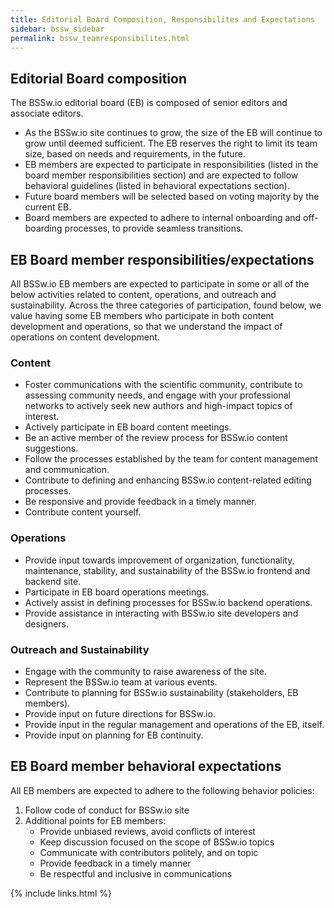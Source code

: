 ```yaml
---
title: Editorial Board Composition, Responsibilites and Expectations
sidebar: bssw_sidebar
permalink: bssw_teamresponsibilites.html
---
```


## Editorial Board composition
The BSSw.io editorial board (EB) is composed of senior editors and associate editors. 
* As the BSSw.io site continues to grow, the size of the EB will continue to grow until deemed sufficient. The EB reserves the right to limit its team size, based on needs and requirements, in the future. 
* EB members are expected to participate in responsibilities (listed in the board member responsibilities section) and are expected to follow behavioral guidelines (listed in behavioral expectations section).
* Future board members will be selected based on voting majority by the current EB.
* Board members are expected to adhere to internal onboarding and off-boarding processes, to provide seamless transitions.

## EB Board member responsibilities/expectations
All BSSw.io EB members are expected to participate in some or all of the below activities related to content, operations, and outreach and sustainability. Across the three categories of participation, found below, we value having some EB members who participate in both content development and operations, so that we understand the impact of operations on content development.

### Content
* Foster communications with the scientific community, contribute to assessing community needs, and engage with your professional networks to actively seek new authors and high-impact topics of interest. 
* Actively participate in EB board content meetings.
* Be an active member of the review process for BSSw.io content suggestions.
* Follow the processes established by the team for content management and communication.
* Contribute to defining and enhancing BSSw.io content-related editing processes.
* Be responsive and provide feedback in a timely manner.
* Contribute content yourself.

### Operations
* Provide input towards improvement of organization, functionality, maintenance, stability, and sustainability of the BSSw.io frontend and backend site.
* Participate in EB board operations meetings.
* Actively assist in defining processes for BSSw.io backend operations.
* Provide assistance in interacting with BSSw.io site developers and designers.

### Outreach and Sustainability
* Engage with the community to raise awareness of the site.
* Represent the BSSw.io team at various events.
* Contribute to planning for BSSw.io sustainability (stakeholders, EB members).
* Provide input on future directions for BSSw.io.
* Provide input in the regular management and operations of the EB, itself.
* Provide input on planning for EB continuity.

## EB Board member behavioral expectations
All EB members are expected to adhere to the following behavior policies: 
1. Follow code of conduct for BSSw.io site
2. Additional points for EB members:
   * Provide unbiased reviews, avoid conflicts of interest
   * Keep discussion focused on the scope of BSSw.io topics
   * Communicate with contributors politely, and on topic
   * Provide feedback in a timely manner
   * Be respectful and inclusive in communications 


{% include links.html %}
